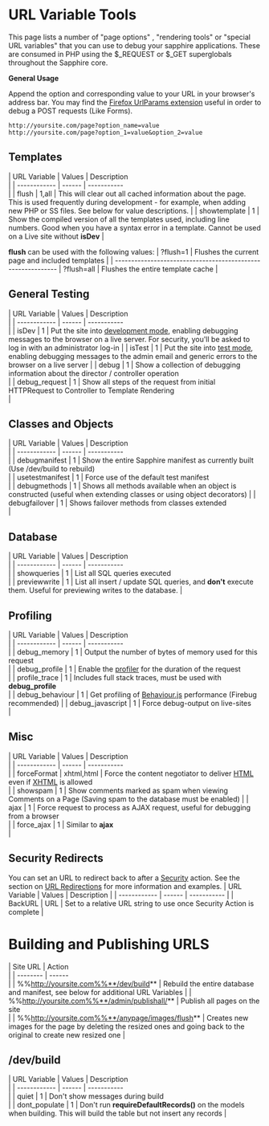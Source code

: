 # URL Variable Tools

This page lists a number of "page options" , "rendering tools" or "special URL variables" that you can use to debug your
sapphire applications.  These are consumed in PHP using the $_REQUEST or $_GET superglobals throughout the Sapphire
core.

**General Usage**

Append the option and corresponding value to your URL in your browser's address bar.  You may find the [Firefox
UrlParams extension](https///addons.mozilla.org/en-US/firefox/addon/1290) useful in order to debug a POST requests (Like
Forms).

    http://yoursite.com/page?option_name=value
    http://yoursite.com/page?option_1=value&option_2=value

## Templates

 | URL Variable | Values | Description                                                                                  
                                                                                           | 
 | ------------ | ------ | -----------                                                                                  
                                                                                           | 
 | flush        | 1,all  | This will clear out all cached information about the page.  This is used frequently during
development - for example, when adding new PHP or SS files. See below for value descriptions. | 
 | showtemplate | 1      | Show the compiled version of all the templates used, including line numbers.  Good when you
have a syntax error in a template. Cannot be used on a Live site without **isDev**           | 

**flush** can be used with the following values:
 | ?flush=1 | Flushes the current page and included templates |
 | ------------------------------------------------------------
 | ?flush=all | Flushes the entire template cache |            

## General Testing

 | URL Variable  | Values | Description                                                                                 
                                                                                       | 
 | ------------  | ------ | -----------                                                                                 
                                                                                       | 
 | isDev         | 1      | Put the site into [development mode](debugging), enabling debugging messages to the browser
on a live server.  For security, you'll be asked to log in with an administrator log-in | 
 | isTest        | 1      | Put the site into [test mode](debugging), enabling debugging messages to the admin email and
generic errors to the browser on a live server                                         | 
 | debug         | 1      | Show a collection of debugging information about the director / controller operation        
                                                                                       | 
 | debug_request | 1      | Show all steps of the request from initial HTTPRequest to Controller to Template Rendering  
                                                                                       | 

## Classes and Objects

 | URL Variable    | Values | Description                                                                               
                          | 
 | ------------    | ------ | -----------                                                                               
                          | 
 | debugmanifest   | 1      | Show the entire Sapphire manifest as currently built (Use /dev/build to rebuild)          
                          | 
 | usetestmanifest | 1      | Force use of the default test manifest                                                    
                          | 
 | debugmethods    | 1      | Shows all methods available when an object is constructed (useful when extending classes
or using object decorators) | 
 | debugfailover   | 1      | Shows failover methods from classes extended                                              
                          | 

## Database

 | URL Variable | Values | Description                                                                                  
                   | 
 | ------------ | ------ | -----------                                                                                  
                   | 
 | showqueries  | 1      | List all SQL queries executed                                                                
                   | 
 | previewwrite | 1      | List all insert / update SQL queries, and **don't** execute them.  Useful for previewing
writes to the database. | 

## Profiling

 | URL Variable     | Values | Description                                                                              
       | 
 | ------------     | ------ | -----------                                                                              
       | 
 | debug_memory     | 1      | Output the number of bytes of memory used for this request                               
       | 
 | debug_profile    | 1      | Enable the [profiler](profiler) for the duration of the request                          
       | 
 | profile_trace    | 1      | Includes full stack traces, must be used with **debug_profile**                          
       | 
 | debug_behaviour  | 1      | Get profiling of [Behaviour.js](http://bennolan.com/behaviour) performance (Firebug
recommended) | 
 | debug_javascript | 1      | Force debug-output on live-sites                                                         
       | 

## Misc

 | URL Variable | Values     | Description                                                                              
                 | 
 | ------------ | ------     | -----------                                                                              
                 | 
 | forceFormat  | xhtml,html | Force the content negotiator to deliver [HTML](HTML) even if [XHTML](XHTML) is allowed   
                 | 
 | showspam     | 1          | Show comments marked as spam when viewing Comments on a Page (Saving spam to the database
must be enabled) | 
 | ajax         | 1          | Force request to process as AJAX request, useful for debugging from a browser            
                 | 
 | force_ajax   | 1          | Similar to **ajax**                                                                      
                 | 

## Security Redirects

You can set an URL to redirect back to after a [Security](security) action.  See the section on [URL
Redirections](security#redirect_back_to_another_page_after_login) for more information and examples.
 | URL Variable | Values | Description                                                          | 
 | ------------ | ------ | -----------                                                          | 
 | BackURL      | URL    | Set to a relative URL string to use once Security Action is complete | 

# Building and Publishing URLS

 | Site URL                                         | Action                                                            
                                                   | 
 | --------                                         | ------                                                            
                                                   | 
 | %%http://yoursite.com%%**/dev/build**            | Rebuild the entire database and manifest, see below for additional
URL Variables                                      | 
 | %%http://yoursite.com%%**/admin/publishall/**    | Publish all pages on the site                                     
                                                   | 
 | %%http://yoursite.com%%**/anypage/images/flush** | Creates new images for the page by deleting the resized ones and
going back to the original to create new resized one | 

##  /dev/build 

 | URL Variable  | Values | Description                                                                                 
                           | 
 | ------------  | ------ | -----------                                                                                 
                           | 
 | quiet         | 1      | Don't show messages during build                                                            
                           | 
 | dont_populate | 1      | Don't run **requireDefaultRecords()** on the models when building. This will build the table
but not insert any records | 

